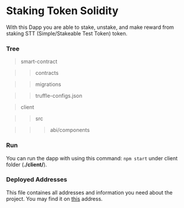 # Staking Token Solidity

With this Dapp you are able to stake, unstake, and make reward from staking STT (Simple/Stakeable Test Token) token.

### Tree

> smart-contract

> > contracts

> > migrations

> > truffle-configs.json

> client

> > src

> > > abi/components

### Run

You can run the dapp with using this command: `npm start` under client folder (**./client/**).

### Deployed Addresses

This file containes all addresses and information you need about the project. You may find it on [this](https://github.com/hajbabaei/staking-token-solidity/blob/main/deployed_addresses.txt) address.
